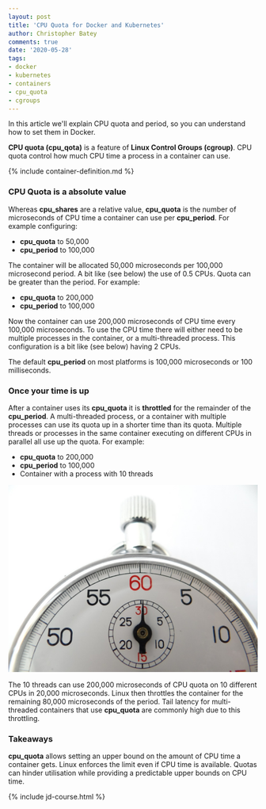 ```yaml
---
layout: post
title: 'CPU Quota for Docker and Kubernetes'
author: Christopher Batey
comments: true
date: '2020-05-28'
tags:
- docker 
- kubernetes
- containers
- cpu_quota
- cgroups
---
```


In this article we'll explain CPU quota and period, so you can understand how to set them in Docker.

**CPU quota (cpu_qota)** is a feature of **Linux Control Groups (cgroup)**. CPU quota control how much CPU time a process in a container can use.

{% include container-definition.md %}

### CPU Quota is a absolute value

Whereas **cpu_shares** are a relative value, **cpu_quota** is the number of microseconds of CPU time a container can use per **cpu_period**.
For example configuring:
 * **cpu_quota** to 50,000 
 * **cpu_period** to 100,000
 
The container will be allocated 50,000 microseconds per 100,000 microsecond period. A bit like (see below) the use of 0.5 CPUs.
Quota can be greater than the period. For example:
 * **cpu_quota** to 200,000 
 * **cpu_period** to 100,000
 
Now the container can use 200,000 microseconds of CPU time every 100,000 microseconds. To use the CPU time there will either need
to be multiple processes in the container, or a multi-threaded process. This configuration is a bit like (see below) having 2 CPUs.

The default **cpu_period** on most platforms is 100,000 microseconds or 100 milliseconds.

### Once your time is up

After a container uses its **cpu_quota** it is **throttled** for the remainder of the **cpu_period**. 
A multi-threaded process, or a container with multiple processes can use its quota up in a shorter time than its quota.
Multiple threads or processes in the same container executing on different CPUs in parallel all use up the quota. For example:
 * **cpu_quota** to 200,000 
 * **cpu_period** to 100,000
 * Container with a process with 10 threads
 
 
<img src="/assets/cpu_quota/stop-watch.jpg" class="img-fluid mt-1 pl-5 pr-5" />
 
The 10 threads can use 200,000 microseconds of CPU quota on 10 different CPUs in 20,000 microseconds. Linux then throttles the container 
for the remaining 80,000 microseconds of the period.
Tail latency for multi-threaded containers that use **cpu_quota** are commonly high due to this throttling.

### Takeaways

**cpu_quota** allows setting an upper bound on the amount of CPU time a container gets. Linux enforces the limit even if CPU time
is available. Quotas can hinder utilisation while providing a predictable upper bounds on CPU time. 

{% include jd-course.html %}

